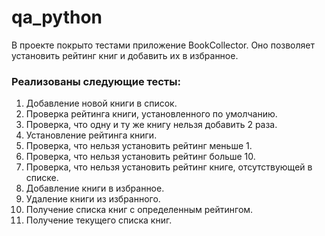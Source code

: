 # qa_python
В проекте покрыто тестами приложение BookCollector. 
Оно позволяет установить рейтинг книг и добавить их в избранное.
### Реализованы следующие тесты:
1. Добавление новой книги в список.
2. Проверка рейтинга книги, установленного по умолчанию.
3. Проверка, что одну и ту же книгу нельзя добавить 2 раза.
4. Установление рейтинга книги.
5. Проверка, что нельзя установить рейтинг меньше 1.
6. Проверка, что нельзя установить рейтинг больше 10.
7. Проверка, что нельзя установить рейтинг книге, отсутствующей в списке.
8. Добавление книги в избранное.
9. Удаление книги из избранного.
10. Получение списка книг с определенным рейтингом.
11. Получение текущего списка книг.